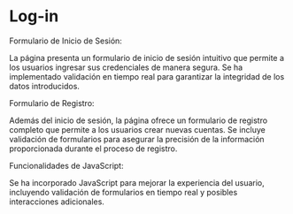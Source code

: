 # Log-in

Formulario de Inicio de Sesión:

La página presenta un formulario de inicio de sesión intuitivo que permite a los usuarios ingresar sus credenciales de manera segura.
Se ha implementado validación en tiempo real para garantizar la integridad de los datos introducidos.

Formulario de Registro:

Además del inicio de sesión, la página ofrece un formulario de registro completo que permite a los usuarios crear nuevas cuentas.
Se incluye validación de formularios para asegurar la precisión de la información proporcionada durante el proceso de registro.

Funcionalidades de JavaScript:

Se ha incorporado JavaScript para mejorar la experiencia del usuario, incluyendo validación de formularios en tiempo real y posibles interacciones adicionales.
